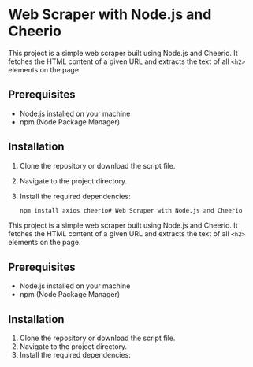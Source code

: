 # Web Scraper with Node.js and Cheerio

This project is a simple web scraper built using Node.js and Cheerio. It fetches the HTML content of a given URL and extracts the text of all `<h2>` elements on the page.

## Prerequisites

- Node.js installed on your machine
- npm (Node Package Manager)

## Installation

1. Clone the repository or download the script file.
2. Navigate to the project directory.
3. Install the required dependencies:

   ```bash
   npm install axios cheerio# Web Scraper with Node.js and Cheerio

This project is a simple web scraper built using Node.js and Cheerio. It fetches the HTML content of a given URL and extracts the text of all `<h2>` elements on the page.

## Prerequisites

- Node.js installed on your machine
- npm (Node Package Manager)

## Installation

1. Clone the repository or download the script file.
2. Navigate to the project directory.
3. Install the required dependencies:



